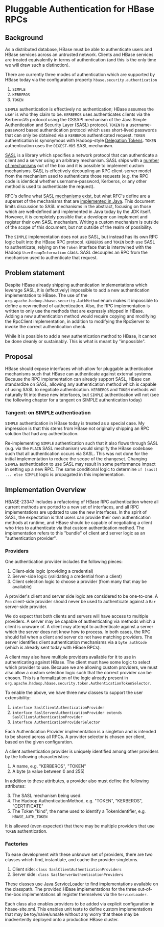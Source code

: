 <!--
 Licensed to the Apache Software Foundation (ASF) under one
 or more contributor license agreements.  See the NOTICE file
 distributed with this work for additional information
 regarding copyright ownership.  The ASF licenses this file
 to you under the Apache License, Version 2.0 (the
 "License"); you may not use this file except in compliance
 with the License.  You may obtain a copy of the License at

     http://www.apache.org/licenses/LICENSE-2.0

 Unless required by applicable law or agreed to in writing, software
 distributed under the License is distributed on an "AS IS" BASIS,
 WITHOUT WARRANTIES OR CONDITIONS OF ANY KIND, either express or implied.
 See the License for the specific language governing permissions and
 limitations under the License.
-->

# Pluggable Authentication for HBase RPCs

## Background

As a distributed database, HBase must be able to authenticate users and HBase
services across an untrusted network. Clients and HBase services are treated
equivalently in terms of authentication (and this is the only time we will
draw such a distinction).

There are currently three modes of authentication which are supported by HBase
today via the configuration property `hbase.security.authentication`

1. `SIMPLE`
2. `KERBEROS`
3. `TOKEN`

`SIMPLE` authentication is effectively no authentication; HBase assumes the user
is who they claim to be. `KERBEROS` uses authenticates clients via the KerberosV5
protocol using the GSSAPI mechanism of the Java Simple Authentication and Security
Layer (SASL) protocol. `TOKEN` is a username-password based authentication protocol
which uses short-lived passwords that can only be obtained via a `KERBEROS` authenticated
request. `TOKEN` authentication is synonymous with Hadoop-style [Delegation Tokens](https://steveloughran.gitbooks.io/kerberos_and_hadoop/content/sections/hadoop_tokens.html#delegation-tokens). `TOKEN` authentication uses the `DIGEST-MD5`
SASL mechanism.

[SASL](https://docs.oracle.com/javase/8/docs/technotes/guides/security/sasl/sasl-refguide.html)
is a library which specifies a network protocol that can authenticate a client
and a server using an arbitrary mechanism. SASL ships with a [number of mechanisms](https://www.iana.org/assignments/sasl-mechanisms/sasl-mechanisms.xhtml)
out of the box and it is possible to implement custom mechanisms. SASL is effectively
decoupling an RPC client-server model from the mechanism used to authenticate those
requests (e.g. the RPC code is identical whether username-password, Kerberos, or any
other method is used to authenticate the request).

RFC's define what [SASL mechanisms exist](https://www.iana.org/assignments/sasl-mechanisms/sasl-mechanisms.xml),
but what RFC's define are a superset of the mechanisms that are
[implemented in Java](https://docs.oracle.com/javase/8/docs/technotes/guides/security/sasl/sasl-refguide.html#SUN).
This document limits discussion to SASL mechanisms in the abstract, focusing on those which are well-defined and
implemented in Java today by the JDK itself. However, it is completely possible that a developer can implement
and register their own SASL mechanism. Writing a custom mechanism is outside of the scope of this document, but
not outside of the realm of possibility.

The `SIMPLE` implementation does not use SASL, but instead has its own RPC logic
built into the HBase RPC protocol. `KERBEROS` and `TOKEN` both use SASL to authenticate,
relying on the `Token` interface that is intertwined with the Hadoop `UserGroupInformation`
class. SASL decouples an RPC from the mechanism used to authenticate that request.

## Problem statement

Despite HBase already shipping authentication implementations which leverage SASL,
it is (effectively) impossible to add a new authentication implementation to HBase. The
use of the `org.apache.hadoop.hbase.security.AuthMethod` enum makes it impossible
to define a new method of authentication. Also, the RPC implementation is written
to only use the methods that are expressly shipped in HBase. Adding a new authentication
method would require copying and modifying the RpcClient implementation, in addition
to modifying the RpcServer to invoke the correct authentication check.

While it is possible to add a new authentication method to HBase, it cannot be done
cleanly or sustainably. This is what is meant by "impossible".

## Proposal

HBase should expose interfaces which allow for pluggable authentication mechanisms
such that HBase can authenticate against external systems. Because the RPC implementation
can already support SASL, HBase can standardize on SASL, allowing any authentication method
which is capable of using SASL to negotiate authentication. `KERBEROS` and `TOKEN` methods
will naturally fit into these new interfaces, but `SIMPLE` authentication will not (see the following
chapter for a tangent on SIMPLE authentication today)

### Tangent: on SIMPLE authentication

`SIMPLE` authentication in HBase today is treated as a special case. My impression is that
this stems from HBase not originally shipping an RPC solution that had any authentication.

Re-implementing `SIMPLE` authentication such that it also flows through SASL (e.g. via
the `PLAIN` SASL mechanism) would simplify the HBase codebase such that all authentication
occurs via SASL. This was not done for the initial implementation to reduce the scope
of the changeset. Changing `SIMPLE` authentication to use SASL may result in some
performance impact in setting up a new RPC. The same conditional logic to determine
`if (sasl) ... else SIMPLE` logic is propagated in this implementation.

## Implementation Overview

HBASE-23347 includes a refactoring of HBase RPC authentication where all current methods
are ported to a new set of interfaces, and all RPC implementations are updated to use
the new interfaces. In the spirit of SASL, the expectation is that users can provide
their own authentication methods at runtime, and HBase should be capable of negotiating
a client who tries to authenticate via that custom authentication method. The implementation
refers to this "bundle" of client and server logic as an "authentication provider".

### Providers

One authentication provider includes the following pieces:

1. Client-side logic (providing a credential)
2. Server-side logic (validating a credential from a client)
3. Client selection logic to choose a provider (from many that may be available)

A provider's client and server side logic are considered to be one-to-one. A `Foo` client-side provider
should never be used to authenticate against a `Bar` server-side provider.

We do expect that both clients and servers will have access to multiple providers. A server may
be capable of authenticating via methods which a client is unaware of. A client may attempt to authenticate
against a server which the server does not know how to process. In both cases, the RPC
should fail when a client and server do not have matching providers. The server identifies
client authentication mechanisms via a `byte authCode` (which is already sent today with HBase RPCs).

A client may also have multiple providers available for it to use in authenticating against
HBase. The client must have some logic to select which provider to use. Because we are
allowing custom providers, we must also allow a custom selection logic such that the
correct provider can be chosen. This is a formalization of the logic already present
in `org.apache.hadoop.hbase.security.token.AuthenticationTokenSelector`.

To enable the above, we have three new classes to support the user extensibility:

1. `interface SaslClientAuthenticationProvider`
2. `interface SaslServerAuthenticationProvider extends SaslClientAuthenticationProvider`
3. `interface AuthenticationProviderSelector`

Each Authentication Provider implementation is a singleton and is intended to be shared
across all RPCs. A provider selector is chosen per client, based on the given configuration.

A client authentication provider is uniquely identified among other providers
by the following characteristics:

1. A name, e.g. "KERBEROS", "TOKEN"
2. A byte (a value between 0 and 255)

In addition to these attributes, a provider also must define the following attributes:

3. The SASL mechanism being used.
4. The Hadoop AuthenticationMethod, e.g. "TOKEN", "KERBEROS", "CERTIFICATE"
5. The Token "kind", the name used to identify a TokenIdentifier, e.g. `HBASE_AUTH_TOKEN`

It is allowed (even expected) that there may be multiple providers that use `TOKEN` authentication.

### Factories

To ease development with these unknown set of providers, there are two classes which
find, instantiate, and cache the provider singletons.

1. Client side: `class SaslClientAuthenticationProviders`
2. Server side: `class SaslServerAuthenticationProviders`

These classes use [Java ServiceLoader](https://docs.oracle.com/javase/8/docs/api/java/util/ServiceLoader.html)
to find implementations available on the classpath. The provided HBase implementations
for the three out-of-the-box implementations all register themselves via the `ServiceLoader`.

Each class also enables providers to be added via explicit configuration in hbase-site.xml.
This enables unit tests to define custom implementations that may be toy/naive/unsafe without
any worry that these may be inadvertently deployed onto a production HBase cluster.
